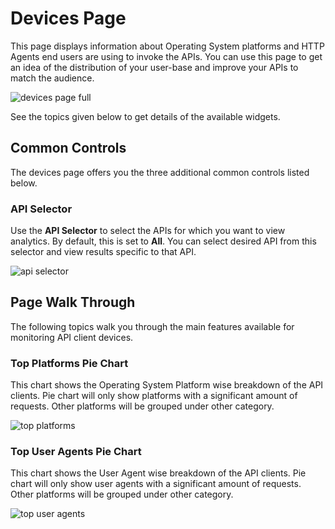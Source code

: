 # Devices Page

This page displays information about Operating System platforms and HTTP Agents end users are using to invoke the APIs. You can use
 this page to get an idea of the distribution of your user-base and improve your APIs to match the audience.

![devices page full]({{base_path}}/assets/img/observe/devices/devices-page-full.png)

See the topics given below to get details of the available widgets.

## Common Controls

The devices page offers you the three additional common controls listed below.

### API Selector
Use the **API Selector** to select the APIs for which you want to view analytics. By default, this is set to **All**. You can select desired API from this selector and view results specific to that API.

![api selector]({{base_path}}/assets/img/observe/devices/api-selector.png)

## Page Walk Through
The following topics walk you through the main features available for monitoring API client devices.

### Top Platforms Pie Chart
This chart shows the Operating System Platform wise breakdown of the API clients. Pie chart will only show platforms with a significant amount of requests. Other platforms will be grouped under other category.

![top platforms]({{base_path}}/assets/img/observe/devices/top-platforms.png)

### Top User Agents Pie Chart
This chart shows the User Agent wise breakdown of the API clients. Pie chart will only show user agents with a significant amount of requests. Other platforms will be grouped under other category.

![top user agents]({{base_path}}/assets/img/observe/devices/top-user-agents.png)